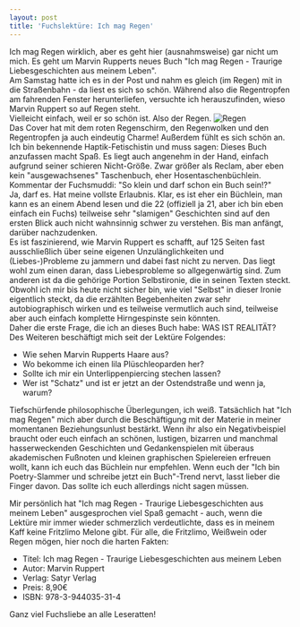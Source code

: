 ```yaml
---
layout: post
title: 'Fuchslektüre: Ich mag Regen'
---
```


Ich mag Regen wirklich, aber es geht hier (ausnahmsweise) gar nicht um mich. Es geht um Marvin Rupperts neues Buch "Ich mag Regen - Traurige Liebesgeschichten aus meinem Leben".  
Am Samstag hatte ich es in der Post und nahm es gleich (im Regen) mit in die Straßenbahn - da liest es sich so schön. Während also die Regentropfen am fahrenden Fenster herunterliefen, versuchte ich herauszufinden, wieso Marvin Ruppert so auf Regen steht.  
Vielleicht einfach, weil er so schön ist. Also der Regen. 
![Regen](http://farm6.staticflickr.com/5533/12483208414_7ca807d171_c.jpg)  
Das Cover hat mit dem roten Regenschirm, den Regenwolken und den Regentropfen ja auch eindeutig Charme! Außerdem fühlt es sich schön an. Ich bin bekennende Haptik-Fetischistin und muss sagen: Dieses Buch anzufassen macht Spaß. Es liegt auch angenehm in der Hand, einfach aufgrund seiner schieren Nicht-Größe. Zwar größer als Reclam, aber eben kein "ausgewachsenes" Taschenbuch, eher Hosentaschenbüchlein. Kommentar der Fuchsmuddi: "So klein und darf schon ein Buch sein!?"  
Ja, darf es. Hat meine vollste Erlaubnis. 
Klar, es ist eher ein Büchlein, man kann es an einem Abend lesen und die 22 (offiziell ja 21, aber ich bin eben einfach ein Fuchs) teilweise sehr "slamigen" Geschichten sind auf den ersten Blick auch nicht wahnsinnig schwer zu verstehen. Bis man anfängt, darüber nachzudenken.  
Es ist faszinierend, wie Marvin Ruppert es schafft, auf 125 Seiten fast ausschließlich über seine eigenen Unzulänglichkeiten und (Liebes-)Probleme zu jammern und dabei fast nicht zu nerven. Das liegt wohl zum einen daran, dass Liebesprobleme so allgegenwärtig sind. Zum anderen ist da die gehörige Portion Selbstironie, die in seinen Texten steckt. Obwohl ich mir bis heute nicht sicher bin, wie viel "Selbst" in dieser Ironie eigentlich steckt, da die erzählten Begebenheiten zwar sehr autobiographisch wirken und es teilweise vermutlich auch sind, teilweise aber auch einfach komplette Hirngespinste sein könnten.  
Daher die erste Frage, die ich an dieses Buch habe: WAS IST REALITÄT?  
Des Weiteren beschäftigt mich seit der Lektüre Folgendes:  

* Wie sehen Marvin Rupperts Haare aus?
* Wo bekomme ich einen lila Plüschleoparden her?
* Sollte ich mir ein Unterlippenpiercing stechen lassen? 
* Wer ist "Schatz" und ist er jetzt an der Ostendstraße und wenn ja, warum?

Tiefschürfende philosophische Überlegungen, ich weiß. Tatsächlich hat "Ich mag Regen" mich aber durch die Beschäftigung mit der Materie in meiner momentanen Beziehungsunlust bestärkt. Wenn ihr also ein Negativbeispiel braucht oder euch einfach an schönen, lustigen, bizarren und manchmal hasserweckenden Geschichten und Gedankenspielen mit überaus akademischen Fußnoten und kleinen graphischen Spielereien erfreuen wollt, kann ich euch das Büchlein nur empfehlen. 
Wenn euch der "Ich bin Poetry-Slammer und schreibe jetzt ein Buch"-Trend nervt, lasst lieber die Finger davon. Das sollte ich euch allerdings nicht sagen müssen.  

Mir persönlich hat "Ich mag Regen - Traurige Liebesgeschichten aus meinem Leben" ausgesprochen viel Spaß gemacht - auch, wenn die Lektüre mir immer wieder schmerzlich verdeutlichte, dass es in meinem Kaff keine Fritzlimo Melone gibt. Für alle, die Fritzlimo, Weißwein oder Regen mögen, hier noch die harten Fakten:  

* Titel: Ich mag Regen - Traurige Liebesgeschichten aus meinem Leben
* Autor: Marvin Ruppert  
* Verlag: Satyr Verlag
* Preis: 8,90€  
* ISBN: 978-3-944035-31-4

Ganz viel Fuchsliebe an alle Leseratten!